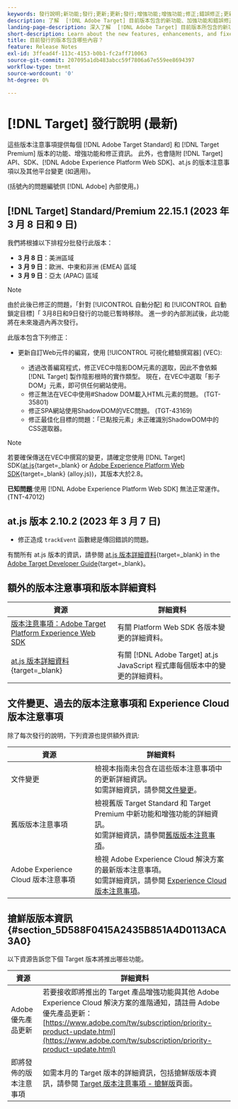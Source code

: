 ```yaml
---
keywords: 發行說明;新功能;發行;更新;更新;發行;增強功能;增強功能;修正;錯誤修正;更新
description: 了解  [!DNL Adobe Target] 目前版本包含的新功能、加強功能和錯誤修正，其中包括 SDK、API 和 JavaScript 程式庫。
landing-page-description: 深入了解  [!DNL Adobe Target] 目前版本所包含的新功能、增強功能和修正。
short-description: Learn about the new features, enhancements, and fixes included in the current release of [!DNL Adobe Target].
title: 目前發行的版本包含哪些內容？
feature: Release Notes
exl-id: 3ffead4f-113c-4153-b0b1-fc2aff710063
source-git-commit: 207095a1db483abcc59f7806a67e559ee8694397
workflow-type: tm+mt
source-wordcount: '0'
ht-degree: 0%

---
```


# [!DNL Target] 發行說明 (最新)

這些版本注意事項提供每個 [!DNL Adobe Target Standard] 和 [!DNL Target Premium] 版本的功能、增強功能和修正資訊。 此外，也會隨附 [!DNL Target] API、SDK、[!DNL Adobe Experience Platform Web SDK]、at.js 的版本注意事項以及其他平台變更 (如適用)。

(括號內的問題編號供 [!DNL Adobe] 內部使用。)

## [!DNL Target] Standard/Premium 22.15.1 (2023 年 3 月 8 日和 9 日)

我們將根據以下排程分批發行此版本：

* **3 月 8 日**：美洲區域
* **3 月 9 日**：歐洲、中東和非洲 (EMEA) 區域
* **3 月 9 日**：亞太 (APAC) 區域

>[!NOTE]
>
>由於此後已修正的問題，「針對 [!UICONTROL 自動分配] 和 [!UICONTROL 自動鎖定目標]「 3月8日和9日發行的功能已暫時移除。 進一步的內部測試後，此功能將在未來幾週內再次發行。

此版本包含下列修正：

* 更新自訂Web元件的編寫，使用 [!UICONTROL 可視化體驗撰寫器] (VEC):

   * 透過改善編寫程式，修正VEC中陰影DOM元素的選取，因此不會依賴 [!DNL Target] 製作陰影根時的實作類型。 現在，在VEC中選取「影子DOM」元素，即可供任何網站使用。
   * 修正無法在VEC中使用#Shadow DOM載入HTML元素的問題。 (TGT-35801)
   * 修正SPA網站使用ShadowDOM的VEC問題。 (TGT-43169)
   * 修正最佳化目標的問題：「已點按元素」未正確識別ShadowDOM中的CSS選取器。

>[!NOTE]
>
>若要確保傳送在VEC中撰寫的變更，請確定您使用 [!DNL Target] SDK([at.js](https://developer.adobe.com/target/implement/client-side/atjs/target-atjs-versions/){target=_blank} or [Adobe Experience Platform Web SDK](https://experienceleague.adobe.com/docs/experience-platform/edge/release-notes.html){target=_blank} (alloy.js))，其版本大於2.8。

**已知問題**:使用 [!DNL Adobe Experience Platform Web SDK] 無法正常運作。 (TNT-47012)

## at.js 版本 2.10.2 (2023 年 3 月 7 日)

* 修正造成 `trackEvent` 函數總是傳回錯誤的問題。

有關所有 at.js 版本的資訊，請參閱 [at.js 版本詳細資料](https://developer.adobe.com/target/implement/client-side/atjs/target-atjs-versions/){target=_blank} in the [Adobe Target Developer Guide](https://developer.adobe.com/target/){target=_blank}。

## 額外的版本注意事項和版本詳細資料

| 資源 | 詳細資料 |
|--- |--- |
| [版本注意事項：Adobe Target Platform Experience Web SDK](https://experienceleague.adobe.com/docs/experience-platform/edge/release-notes.html?lang=zh-Hant) | 有關 Platform Web SDK 各版本變更的詳細資料。 |
| [at.js 版本詳細資料](https://developer.adobe.com/target/implement/client-side/atjs/target-atjs-versions/){target=_blank} | 有關 [!DNL Adobe Target] at.js JavaScript 程式庫每個版本中的變更的詳細資料。 |

## 文件變更、過去的版本注意事項和 Experience Cloud 版本注意事項

除了每次發行的說明，下列資源也提供額外資訊:

| 資源 | 詳細資料 |
|--- |--- |
| 文件變更 | 檢視本指南未包含在這些版本注意事項中的更新詳細資訊。<br>如需詳細資訊，請參閱[文件變更](/help/main/r-release-notes/doc-change.md#reference_366123CF00994BACBBF9BBDF2C4D840C)。 |
| 舊版版本注意事項 | 檢視舊版 Target Standard 和 Target Premium 中新功能和增強功能的詳細資訊。<br>如需詳細資訊，請參閱[舊版版本注意事項](/help/main/r-release-notes/release-notes-for-previous-releases.md)。 |
| Adobe Experience Cloud 版本注意事項 | 檢視 Adobe Experience Cloud 解決方案的最新版本注意事項。<br>如需詳細資訊，請參閱 [Experience Cloud 版本注意事項](https://experienceleague.adobe.com/docs/release-notes/experience-cloud/current.html?lang=zh-Hant)。 |

## 搶鮮版版本資訊 {#section_5D588F0415A2435B851A4D0113ACA3A0}

以下資源告訴您下個 Target 版本將推出哪些功能。

| 資源 | 詳細資料 |
|--- |--- |
| Adobe 優先產品更新 | 若要接收即將推出的 Target 產品增強功能與其他 Adobe Experience Cloud 解決方案的進階通知，請註冊 Adobe 優先產品更新：<br>[https://www.adobe.com/tw/subscription/priority-product-update.html](https://www.adobe.com/tw/subscription/priority-product-update.html) |
| 即將發佈的版本注意事項 | 如需本月的 Target 版本的詳細資訊，包括搶鮮版版本資訊，請參閱 [Target 版本注意事項 - 搶鮮版](/help/main/r-release-notes/target-release-notes.md)頁面。 |
